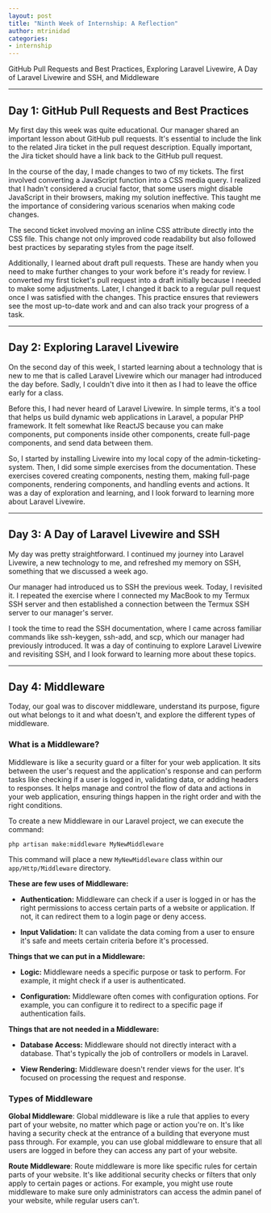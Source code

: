 ```yaml
---
layout: post
title: "Ninth Week of Internship: A Reflection"
author: mtrinidad
categories: 
- internship
---
```

GitHub Pull Requests and Best Practices, Exploring Laravel Livewire, A Day of Laravel Livewire and SSH, and Middleware 

---
## Day 1: GitHub Pull Requests and Best Practices

My first day this week was quite educational. Our manager shared an important lesson about GitHub pull requests. It's essential to include the link to the related Jira ticket in the pull request description. Equally important, the Jira ticket should have a link back to the GitHub pull request.

In the course of the day, I made changes to two of my tickets. The first involved converting a JavaScript function into a CSS media query. I realized that I hadn't considered a crucial factor, that some users might disable JavaScript in their browsers, making my solution ineffective. This taught me the importance of considering various scenarios when making code changes.

The second ticket involved moving an inline CSS attribute directly into the CSS file. This change not only improved code readability but also followed best practices by separating styles from the page itself.

Additionally, I learned about draft pull requests. These are handy when you need to make further changes to your work before it's ready for review. I converted my first ticket's pull request into a draft initially because I needed to make some adjustments. Later, I changed it back to a regular pull request once I was satisfied with the changes. This practice ensures that reviewers see the most up-to-date work and and can also track your progress of a task. 

---
## Day 2: Exploring Laravel Livewire

On the second day of this week, I started learning about a technology that is new to me that is called Laravel Livewire which our manager had introduced the day before. Sadly, I couldn't dive into it then as I had to leave the office early for a class.

Before this, I had never heard of Laravel Livewire. In simple terms, it's a tool that helps us build dynamic web applications in Laravel, a popular PHP framework. It felt somewhat like ReactJS because you can make components, put components inside other components, create full-page components, and send data between them.

So, I started by installing Livewire into my local copy of the admin-ticketing-system. Then, I did some simple exercises from the documentation. These exercises covered creating components, nesting them, making full-page components, rendering components, and handling events and actions. It was a day of exploration and learning, and I look forward to learning more about Laravel Livewire.

---
## Day 3: A Day of Laravel Livewire and SSH

My day was pretty straightforward. I continued my journey into Laravel Livewire, a new technology to me, and refreshed my memory on SSH, something that we discussed a week ago.

Our manager had introduced us to SSH the previous week. Today, I revisited it. I repeated the exercise where I connected my MacBook to my Termux SSH server and then established a connection between the Termux SSH server to our manager's server.

I took the time to read the SSH documentation, where I came across familiar commands like ssh-keygen, ssh-add, and scp, which our manager had previously introduced. It was a day of continuing to explore Laravel Livewire and revisiting SSH, and I look forward to learning more about these topics.

---
## Day 4: Middleware

Today, our goal was to discover middleware, understand its purpose, figure out what belongs to it and what doesn't, and explore the different types of middleware.

### What is a Middleware?
Middleware is like a security guard or a filter for your web application. It sits between the user's request and the application's response and can perform tasks like checking if a user is logged in, validating data, or adding headers to responses. It helps manage and control the flow of data and actions in your web application, ensuring things happen in the right order and with the right conditions.

To create a new Middleware in our Laravel project, we can execute the command:
````
php artisan make:middleware MyNewMiddleware
````
This command will place a new `MyNewMiddleware` class within our `app/Http/Middleware` directory.

**These are few uses of Middleware:**

- **Authentication:** Middleware can check if a user is logged in or has the right permissions to access certain parts of a website or application. If not, it can redirect them to a login page or deny access.
    
- **Input Validation:** It can validate the data coming from a user to ensure it's safe and meets certain criteria before it's processed.

**Things that we can put in a Middleware:**

- **Logic:** Middleware needs a specific purpose or task to perform. For example, it might check if a user is authenticated.
    
- **Configuration:** Middleware often comes with configuration options. For example, you can configure it to redirect to a specific page if authentication fails.
    

**Things that are not needed in a Middleware:**

- **Database Access:** Middleware should not directly interact with a database. That's typically the job of controllers or models in Laravel.
    
- **View Rendering:** Middleware doesn't render views for the user. It's focused on processing the request and response.


### Types of Middleware

**Global Middleware**: Global middleware is like a rule that applies to every part of your website, no matter which page or action you're on. It's like having a security check at the entrance of a building that everyone must pass through. For example, you can use global middleware to ensure that all users are logged in before they can access any part of your website.

**Route Middleware**: Route middleware is more like specific rules for certain parts of your website. It's like additional security checks or filters that only apply to certain pages or actions. For example, you might use route middleware to make sure only administrators can access the admin panel of your website, while regular users can't.



